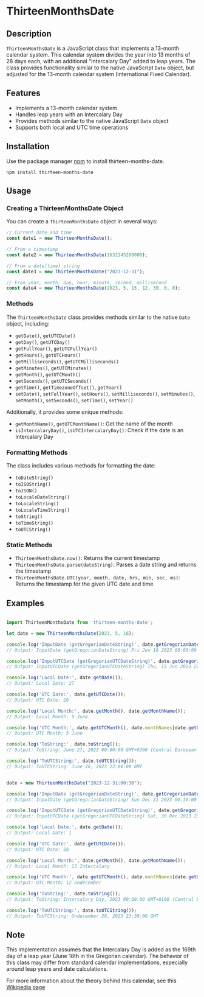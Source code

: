 # ThirteenMonthsDate

## Description

`ThirteenMonthsDate` is a JavaScript class that implements a 13-month calendar system. This calendar system divides the year into 13 months of 28 days each, with an additional "Intercalary Day" added to leap years. The class provides functionality similar to the native JavaScript `Date` object, but adjusted for the 13-month calendar system (International Fixed Calendar).

## Features

- Implements a 13-month calendar system
- Handles leap years with an Intercalary Day
- Provides methods similar to the native JavaScript `Date` object
- Supports both local and UTC time operations

## Installation

Use the package manager [npm](https://docs.npmjs.com/cli/v9/commands/npm-install) to install thirteen-months-date.

```npm
npm install thirteen-months-date
```

## Usage

### Creating a ThirteenMonthsDate Object

You can create a `ThirteenMonthsDate` object in several ways:

```javascript
// Current date and time
const date1 = new ThirteenMonthsDate();

// From a timestamp
const date2 = new ThirteenMonthsDate(1632145200000);

// From a date(time) string
const date3 = new ThirteenMonthsDate("2023-12-31");

// From year, month, day, hour, minute, second, millisecond
const date4 = new ThirteenMonthsDate(2023, 5, 15, 12, 30, 0, 0);
```

### Methods

The `ThirteenMonthsDate` class provides methods similar to the native `Date` object, including:

- `getDate()`, `getUTCDate()`
- `getDay()`, `getUTCDay()`
- `getFullYear()`, `getUTCFullYear()`
- `getHours()`, `getUTCHours()`
- `getMilliseconds()`, `getUTCMilliseconds()`
- `getMinutes()`, `getUTCMinutes()`
- `getMonth()`, `getUTCMonth()`
- `getSeconds()`, `getUTCSeconds()`
- `getTime()`, `getTimezoneOffset()`, `getYear()`
- `setDate()`, `setFullYear()`, `setHours()`, `setMilliseconds()`, `setMinutes()`, `setMonth()`, `setSeconds()`, `setTime()`, `setYear()`

Additionally, it provides some unique methods:

- `getMonthName()`, `getUTCMonthName()`: Get the name of the month
- `isIntercalaryDay()`, `isUTCIntercalaryDay()`: Check if the date is an Intercalary Day

### Formatting Methods

The class includes various methods for formatting the date:

- `toDateString()`
- `toISOString()`
- `toJSON()`
- `toLocaleDateString()`
- `toLocaleString()`
- `toLocaleTimeString()`
- `toString()`
- `toTimeString()`
- `toUTCString()`

### Static Methods

- `ThirteenMonthsDate.now()`: Returns the current timestamp
- `ThirteenMonthsDate.parse(dateString)`: Parses a date string and returns the timestamp
- `ThirteenMonthsDate.UTC(year, month, date, hrs, min, sec, ms)`: Returns the timestamp for the given UTC date and time

## Examples

```javascript

import ThirteenMonthsDate from 'thirteen-months-date';

let date = new ThirteenMonthsDate(2023, 5, 16);

console.log('InputDate (getGregorianDateString)', date.getGregorianDateString());
// Output: InputDate (getGregorianDateString) Fri Jun 16 2023 00:00:00 GMT+0200 (Central European Summer Time)

console.log('InputUTCDate (getGregorianUTCDateString)', date.getGregorianUTCDateString());
// Output: InputUTCDate (getGregorianUTCDateString) Thu, 15 Jun 2023 22:00:00 GMT

console.log('Local Date:', date.getDate());
// Output: Local Date: 27

console.log('UTC Date:', date.getUTCDate());
// Output: UTC Date: 26

console.log('Local Month:', date.getMonth(), date.getMonthName());
// Output: Local Month: 5 June

console.log('UTC Month:', date.getUTCMonth(), date.monthNames[date.getUTCMonth()]);
// Output: UTC Month: 5 June

console.log('ToString:', date.toString());
// Output: ToString: June 27, 2023 00:00:00 GMT+0200 (Central European Summer Time)

console.log('ToUTCString:', date.toUTCString());
// Output: ToUTCString: June 26, 2023 22:00:00 GMT


date = new ThirteenMonthsDate("2023-12-31:00:30");

console.log('InputDate (getGregorianDateString)', date.getGregorianDateString());
// Output: InputDate (getGregorianDateString) Sun Dec 31 2023 00:30:00 GMT+0100 (Central European Standard Time)

console.log('InputUTCDate (getGregorianUTCDateString)', date.getGregorianUTCDateString());
// Output: InputUTCDate (getGregorianUTCDateString) Sat, 30 Dec 2023 23:30:00 GMT

console.log('Local Date:', date.getDate());
// Output: Local Date: 1

console.log('UTC Date:', date.getUTCDate());
// Output: UTC Date: 28

console.log('Local Month:', date.getMonth(), date.getMonthName());
// Output: Local Month: 13 Intercalary

console.log('UTC Month:', date.getUTCMonth(), date.monthNames[date.getUTCMonth()]);
// Output: UTC Month: 12 Undecember

console.log('ToString:', date.toString());
// Output: ToString: Intercalary Day, 2023 00:30:00 GMT+0100 (Central European Standard Time)

console.log('ToUTCString:', date.toUTCString());
// Output: ToUTCString: Undecember 28, 2023 23:30:00 GMT
```

## Note

This implementation assumes that the Intercalary Day is added as the 169th day of a leap year (June 18th in the Gregorian calendar). The behavior of this class may differ from standard calendar implementations, especially around leap years and date calculations.

For more information about the theory behind this calendar, see this [Wikipedia page](https://en.wikipedia.org/wiki/International_Fixed_Calendar)